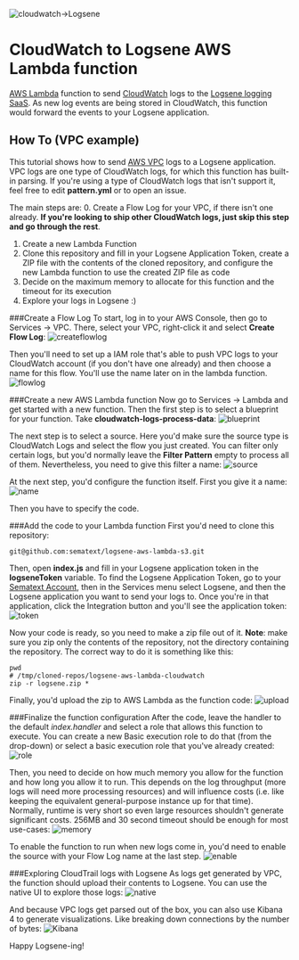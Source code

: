 ![cloudwatch->Logsene](https://sematext.com/wp-content/uploads/2016/03/aws-cloudwatch.png)
# CloudWatch to Logsene AWS Lambda function
[AWS Lambda](https://aws.amazon.com/documentation/lambda/) function to send [CloudWatch](https://www.amazonaws.cn/en/cloudwatch/) logs to the [Logsene logging SaaS](https://sematext.com/logsene). As new log events are being stored in CloudWatch, this function would forward the events to your Logsene application.

## How To (VPC example)
This tutorial shows how to send [AWS VPC](https://aws.amazon.com/vpc/) logs to a Logsene application. VPC logs are one type of CloudWatch logs, for which this function has built-in parsing. If you're using a type of CloudWatch logs that isn't support it, feel free to edit **pattern.yml** or to open an issue.

The main steps are:
 0. Create a Flow Log for your VPC, if there isn't one already. **If you're looking to ship other CloudWatch logs, just skip this step and go through the rest**.
 1. Create a new Lambda Function
 2. Clone this repository and fill in your Logsene Application Token, create a ZIP file with the contents of the cloned repository, and configure the new Lambda function to use the created ZIP file as code
 3. Decide on the maximum memory to allocate for this function and the timeout for its execution
 4. Explore your logs in Logsene :)

###Create a Flow Log
To start, log in to your AWS Console, then go to Services -> VPC. There, select your VPC, right-click it and select **Create Flow Log**:
![createflowlog](https://raw.githubusercontent.com/sematext/logsene-aws-lambda-cloudwatch/master/img/createflowlog.png)

Then you'll need to set up a IAM role that's able to push VPC logs to your CloudWatch account (if you don't have one already) and then choose a name for this flow. You'll use the name later on in the lambda function.
![flowlog](https://raw.githubusercontent.com/sematext/logsene-aws-lambda-cloudwatch/master/img/flowlog.png)

###Create a new AWS Lambda function
Now go to Services -> Lambda and get started with a new function. Then the first step is to select a blueprint for your function. Take **cloudwatch-logs-process-data**:
![blueprint](https://raw.githubusercontent.com/sematext/logsene-aws-lambda-cloudwatch/master/img/blueprint.png)

The next step is to select a source. Here you'd make sure the source type is CloudWatch Logs and select the flow you just created. You can filter only certain logs, but you'd normally leave the **Filter Pattern** empty to process all of them. Nevertheless, you need to give this filter a name:
![source](https://raw.githubusercontent.com/sematext/logsene-aws-lambda-cloudwatch/master/img/source.png)

At the next step, you'd configure the function itself. First you give it a name:
![name](https://raw.githubusercontent.com/sematext/logsene-aws-lambda-cloudwatch/master/img/name.png)

Then you have to specify the code.

###Add the code to your Lambda function
First you'd need to clone this repository:

    git@github.com:sematext/logsene-aws-lambda-s3.git

Then, open **index.js** and fill in your Logsene application token in the **logseneToken** variable. To find the Logsene Application Token, go to your [Sematext Account](https://apps.sematext.com), then in the Services menu select Logsene, and then the Logsene application you want to send your logs to. Once you're in that application, click the Integration button and you'll see the application token:
![token](https://raw.githubusercontent.com/sematext/logsene-aws-lambda-cloudwatch/master/img/token.png)

Now your code is ready, so you need to make a zip file out of it. **Note**: make sure you zip only the contents of the repository, not the directory containing the repository. The correct way to do it is something like this:

    pwd
    # /tmp/cloned-repos/logsene-aws-lambda-cloudwatch
    zip -r logsene.zip *

Finally, you'd upload the zip to AWS Lambda as the function code:
![upload](https://raw.githubusercontent.com/sematext/logsene-aws-lambda-cloudwatch/master/img/upload.png)

###Finalize the function configuration
After the code, leave the handler to the default *index.handler* and select a role that allows this function to execute. You can create a new Basic execution role to do that (from the drop-down) or select a basic execution role that you've already created:
![role](https://raw.githubusercontent.com/sematext/logsene-aws-lambda-cloudwatch/master/img/role.png)

Then, you need to decide on how much memory you allow for the function and how long you allow it to run. This depends on the log throughput (more logs will need more processing resources) and will influence costs (i.e. like keeping the equivalent general-purpose instance up for that time). Normally, runtime is very short so even large resources shouldn't generate significant costs. 256MB and 30 second timeout should be enough for most use-cases:
![memory](https://raw.githubusercontent.com/sematext/logsene-aws-lambda-cloudwatch/master/img/memory.png)

To enable the function to run when new logs come in, you'd need to enable the source with your Flow Log name at the last step.
![enable](https://raw.githubusercontent.com/sematext/logsene-aws-lambda-cloudwatch/master/img/enable.png)

###Exploring CloudTrail logs with Logsene
As logs get generated by VPC, the function should upload their contents to Logsene. You can use the native UI to explore those logs:
![native](https://raw.githubusercontent.com/sematext/logsene-aws-lambda-cloudwatch/master/img/native.png)

And because VPC logs get parsed out of the box, you can also use Kibana 4 to generate visualizations. Like breaking down connections by the number of bytes:
![Kibana](https://raw.githubusercontent.com/sematext/logsene-aws-lambda-cloudwatch/master/img/kibana.png)

Happy Logsene-ing!

